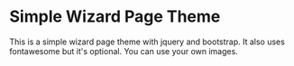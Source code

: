 # Simple Wizard Page Theme 
This is a simple wizard page theme with jquery and bootstrap.
It also uses fontawesome but it's optional. You can use your own images.
